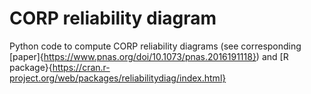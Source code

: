 # CORP reliability diagram

Python code to compute CORP reliability diagrams (see corresponding [paper]{https://www.pnas.org/doi/10.1073/pnas.2016191118}) and [R package}{https://cran.r-project.org/web/packages/reliabilitydiag/index.html}